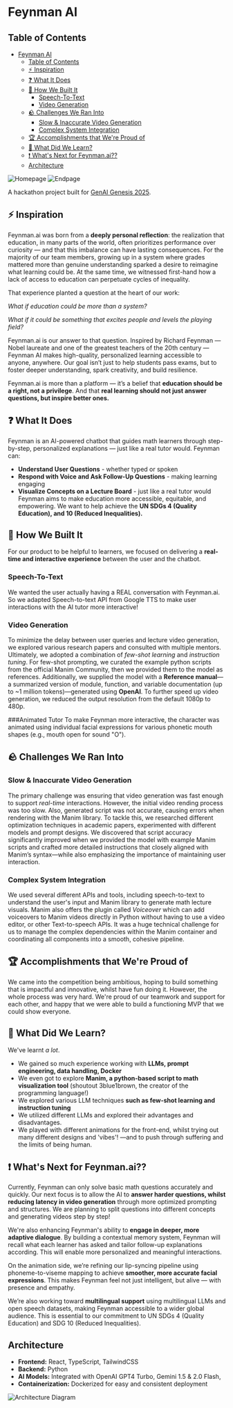 # Feynman AI

## Table of Contents

- [Feynman AI](#feynman-ai)
  - [Table of Contents](#table-of-contents)
  - [⚡️ Inspiration](#️-inspiration)
  - [❓ What It Does](#-what-it-does)
  - [🔨 How We Built It](#-how-we-built-it)
    - [Speech-To-Text](#speech-to-text)
    - [Video Generation](#video-generation)
  - [🪨 Challenges We Ran Into](#-challenges-we-ran-into)
    - [Slow \& Inaccurate Video Generation](#slow--inaccurate-video-generation)
    - [Complex System Integration](#complex-system-integration)
  - [🏆 Accomplishments that We're Proud of](#-accomplishments-that-were-proud-of)
  - [🤔 What Did We Learn?](#-what-did-we-learn)
  - [:exclamation: What's Next for Feynman.ai??](#exclamation-whats-next-for-feynmanai)
  - [Architecture](#architecture)
  
![Homepage](homepage.png) 
![Endpage](endpage.png) 


A hackathon project built for [GenAI Genesis 2025](https://devpost.com/submit-to/24315-genai-genesis-2025/manage/submissions/633897-feynman-ai/finalization).

## ⚡️ Inspiration
Feynman.ai was born from a **deeply personal reflection**: the realization that education, in many parts of the world, often prioritizes performance over curiosity — and that this imbalance can have lasting consequences. For the majority of our team members, growing up in a system where grades mattered more than genuine understanding sparked a desire to reimagine what learning could be. At the same time, we witnessed first-hand how a lack of access to education can perpetuate cycles of inequality.

That experience planted a question at the heart of our work:

*What if education could be more than a system?*

*What if it could be something that excites people and levels the playing field?*

Feynman.ai is our answer to that question. Inspired by Richard Feynman — Nobel laureate and one of the greatest teachers of the 20th century — Feynman AI makes high-quality, personalized learning accessible to anyone, anywhere. Our goal isn’t just to help students pass exams, but to foster deeper understanding, spark creativity, and build resilience.

Feynman.ai is more than a platform — it’s a belief that **education should be a right, not a privilege**. And that **real learning should not just answer questions, but inspire better ones.**

## ❓ What It Does
Feynman is an AI-powered chatbot that guides math learners through step-by-step, personalized explanations — just like a real tutor would. Feynman can:
- **Understand User Questions** - whether typed or spoken 
- **Respond with Voice and Ask Follow-Up Questions** - making learning engaging 
- **Visualize Concepts on a Lecture Board** - just like a real tutor would
Feynman aims to make education more accessible, equitable, and empowering. We want to help achieve the **UN SDGs 4 (Quality Education), and 10 (Reduced Inequalities).**

## 🔨 How We Built It
For our product to be helpful to learners, we focused on delivering a **real-time and interactive experience** between the user and the chatbot. 

### Speech-To-Text
We wanted the user actually having a REAL conversation with Feynman.ai. So we adapted Speech-to-text API from Google TTS to make user interactions with the AI tutor more interactive! 

### Video Generation 
To minimize the delay between user queries and lecture video generation, we explored various research papers and consulted with multiple mentors. Ultimately, we adopted a combination of *few-shot learning* and *instruction tuning*. 
For few-shot prompting, we curated the example python scripts from the official Manim Community, then we provided them to the model as references. Additionally, we supplied the model with a **Reference manual**—a summarized version of module, function, and variable documentation (up to ~1 million tokens)—generated using **OpenAI**.  To further speed up video generation, we reduced the output resolution from the default 1080p to 480p.

###Animated Tutor
To make Feynman more interactive, the character was animated using individual facial expressions for various phonetic mouth shapes (e.g., mouth open for sound "O").

## 🪨 Challenges We Ran Into
### Slow & Inaccurate Video Generation 
  The primary challenge was ensuring that video generation was fast enough to support *real-time* interactions. However, the initial video rending process was too slow. Also, generated script was not accurate, causing errors when rendering with the Manim library.  To tackle this, we researched different optimization techniques in academic papers, experimented with different models and prompt designs. We discovered that script accuracy significantly improved when we provided the model with example Manim scripts and crafted more detailed instructions that closely aligned with Manim’s syntax—while also emphasizing the importance of maintaining user interaction.

### Complex System Integration
 We used several different APIs and tools, including speech-to-text to understand the user's input and Manim library to generate math lecture visuals. Manim also offers the plugin called *Voiceover* which can add voiceovers to Manim videos directly in Python without having to use a video editor, or other Text-to-speech APIs.
It was a huge technical challenge for us to manage the complex dependencies within the Manim container and coordinating all components into a smooth, cohesive pipeline.

## 🏆 Accomplishments that We're Proud of
We came into the competition being ambitious, hoping to build something that is impactful and innovative, whilst have fun doing it. However, the whole process was very hard. We're proud of our teamwork and support for each other, and happy that we were able to build a functioning MVP that we could show everyone. 

## 🤔 What Did We Learn? 
We've learnt *a lot*.
- We gained so much experience working with **LLMs, prompt engineering, data handling, Docker** 
- We even got to explore **Manim, a python-based script to math visualization tool** (shoutout 3blue1brown, the creator of the programming language!) 
- We explored various LLM techniques **such as few-shot learning and instruction tuning**
- We utilized different LLMs and explored their advantages and disadvantages.
- We played with different animations for the front-end, whilst trying out many different designs and 'vibes'! 
—and to push through suffering and the limits of being human.

## :exclamation: What's Next for Feynman.ai??
Currently, Feynman can only solve basic math questions accurately and quickly. Our next focus is to allow the AI to **answer harder questions, whilst reducing latency in video generation** through more optimized prompting and structures. We are planning to split questions into different concepts and generating videos step by step! 

We're also enhancing Feynman's ability to **engage in deeper, more adaptive dialogue**. By building a contextual memory system, Feynman will recall what each learner has asked and tailor follow-up explanations according. This will enable more personalized and meaningful interactions. 

On the animation side, we’re refining our lip-syncing pipeline using phoneme-to-viseme mapping to achieve **smoother, more accurate facial expressions**. This makes Feynman feel not just intelligent, but alive — with presence and empathy.

We’re also working toward **multilingual support** using multilingual LLMs and open speech datasets, making Feynman accessible to a wider global audience. This is essential to our commitment to UN SDGs 4 (Quality Education) and SDG 10 (Reduced Inequalities).

## Architecture
- **Frontend:** React, TypeScript, TailwindCSS
- **Backend:** Python
- **AI Models:** Integrated with OpenAI GPT4 Turbo, Gemini 1.5 & 2.0 Flash, 
- **Containerization:** Dockerized for easy and consistent deployment

![Architecture Diagram](diagram.png)